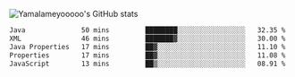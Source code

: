 ![Yamalameyooooo's GitHub stats](https://github-readme-stats.vercel.app/api?username=yamalameyooooo&theme=transparent&show_icons=true\&show=reviews,discussions_started,discussions_answered,prs_merged,prs_merged_percentage)

<!--START_SECTION:waka-->

```txt
Java              50 mins         ████████░░░░░░░░░░░░░░░░░   32.35 %
XML               46 mins         ███████▓░░░░░░░░░░░░░░░░░   30.00 %
Java Properties   17 mins         ██▓░░░░░░░░░░░░░░░░░░░░░░   11.10 %
Properties        17 mins         ██▓░░░░░░░░░░░░░░░░░░░░░░   11.08 %
JavaScript        13 mins         ██▒░░░░░░░░░░░░░░░░░░░░░░   08.91 %
```

<!--END_SECTION:waka-->
